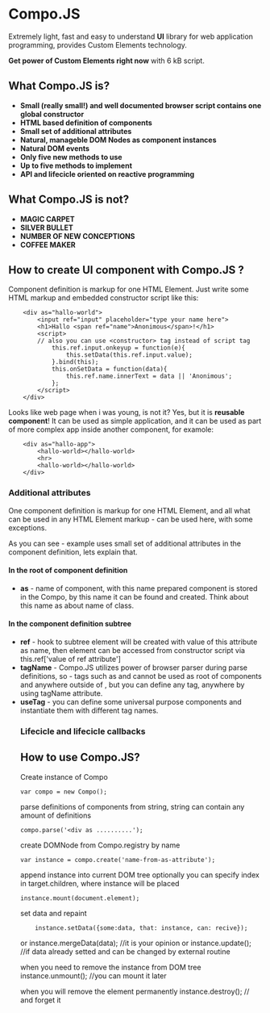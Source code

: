 # Compo.JS
Extremely light, fast and easy to understand **UI** library 
for web application programming, provides Custom Elements technology.

**Get power of Custom Elements right now** with 6 kB script.

## What Compo.JS is?
* **Small (really small!) and well documented browser script 
contains one global constructor**
* **HTML based definition of components**
* **Small set of additional attributes**
* **Natural, manageble DOM Nodes as component instances**
* **Natural DOM events**
* **Only five new methods to use**
* **Up to five methods to implement**
* **API and lifecicle oriented on reactive programming**

## What Compo.JS is not?
* **MAGIC CARPET**
* **SILVER BULLET**
* **NUMBER OF NEW CONCEPTIONS**
* **COFFEE MAKER**

## How to create UI component with Compo.JS ?
Component definition is markup for one HTML Element.
Just write some HTML markup and embedded constructor script like this:

		<div as="hallo-world">
			<input ref="input" placeholder="type your name here">
			<h1>Hallo <span ref="name">Anonimous</span>!</h1>
			<script>
			// also you can use <constructor> tag instead of script tag
				this.ref.input.onkeyup = function(e){
					this.setData(this.ref.input.value);
				}.bind(this);
				this.onSetData = function(data){
					this.ref.name.innerText = data || 'Anonimous';
				};
			</script>
		</div>

Looks like web page when i was young, is not it? 
Yes, but it is **reusable component**!
It can be used as simple application,
and it can be used as part of more complex app inside another component, 
for examole:

		<div as="hallo-app">
			<hallo-world></hallo-world>
			<hr>
			<hallo-world></hallo-world>
		</div>

### Additional attributes
One component definition is markup for one HTML Element, 
and all what can be used in any HTML Element markup - can be used here, 
with some exceptions.

As you can see - example uses small set of additional attributes 
in the component definition, lets explain that.

#### In the root of component definition
* **as** - name of component, with this name prepared component is 
stored in the Compo, by this name it can be found and created. Think about
this name as about name of class.

#### In the component definition subtree
* **ref** - hook to subtree element will be created with 
value of this attribute as name, then element can be 
accessed from constructor script via this.ref['value of ref attribute']
* **tagName** - Compo.JS utilizes power of browser parser during parse 
definitions, so - tags such as <TR> and <TD> cannot be used as root of 
components and anywhere outside of <TABLE>, but you can define any tag,
anywhere by using tagName attribute.
* **useTag** - you can define some universal purpose components and 
instantiate them with different tag names.

### Lifecicle and lifecicle callbacks

## How to use Compo.JS?
Create instance of Compo

	var compo = new Compo();

parse definitions of components from string,
string can contain any amount of definitions

	compo.parse('<div as ..........'); 

create DOMNode from Compo.registry  by name

	var instance = compo.create('name-from-as-attribute'); 

append instance into current DOM tree
optionally you can specify index in target.children, where
instance will be placed

	instance.mount(document.element); 
		
set data and repaint

		instance.setData({some:data, that: instance, can: recive});
or
		instance.mergeData(data); //it is your opinion
or
		instance.update(); //if data already setted and can be changed by external routine

when you need to remove the instance from DOM tree
		instance.unmount(); //you can mount it later
		
when you will remove the element permanently
		instance.destroy(); // and forget it


   
